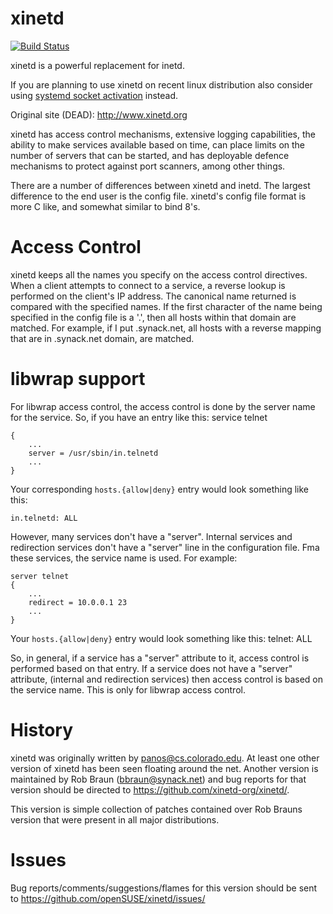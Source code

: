 # xinetd #

[![Build Status](https://travis-ci.org/openSUSE/xinetd.svg?branch=master)](https://travis-ci.org/openSUSE/xinetd)

xinetd is a powerful replacement for inetd.

If you are planning to use xinetd on recent linux distribution also consider using [systemd socket activation](http://0pointer.de/blog/projects/socket-activation.html) instead.

Original site (DEAD): http://www.xinetd.org

xinetd has access control mechanisms, extensive logging capabilities,
the ability to make services available based on time, can place
limits on the number of servers that can be started, and has deployable
defence mechanisms to protect against port scanners, among other things.

There are a number of differences between xinetd and inetd. The 
largest difference to the end user is the config file.  xinetd's 
config file format is more C like, and somewhat similar to bind 8's.

# Access Control

xinetd keeps all the names you specify on the
access control directives. When a client attempts to connect to
a service, a reverse lookup is performed on the client's IP address.
The canonical name returned is compared with the specified names.
If the first character of the name being specified in the config
file is a '.', then all hosts within that domain are matched.
For example, if I put .synack.net, all hosts with a reverse mapping
that are in .synack.net domain, are matched.

# libwrap support

For libwrap access control, the access control is done by the
server name for the service.  So, if you have an entry like this:
service telnet
~~~
{
	...
	server = /usr/sbin/in.telnetd
	...
}
~~~
Your corresponding `hosts.{allow|deny}` entry would look something
like this:
~~~
in.telnetd: ALL
~~~

However, many services don't have a "server".  Internal services
and redirection services don't have a "server" line in the configuration
file.  Fma these services, the service name is used.  For example:
~~~
server telnet
{
	...
	redirect = 10.0.0.1 23
	...
}
~~~
Your `hosts.{allow|deny}` entry would look something like this:
telnet: ALL

So, in general, if a service has a "server" attribute to it, access
control is performed based on that entry.  If a service does not have
a "server" attribute, (internal and redirection services) then access
control is based on the service name.
This is only for libwrap access control.

# History

xinetd was originally written by panos@cs.colorado.edu.  At least one other
version of xinetd has been seen floating around the net.  Another version is
maintained by Rob Braun (bbraun@synack.net) and bug reports for that
version should be directed to https://github.com/xinetd-org/xinetd/.

This version is simple collection of patches contained over Rob Brauns version that were present in all major distributions.

# Issues

Bug reports/comments/suggestions/flames for this version should be sent
to https://github.com/openSUSE/xinetd/issues/
